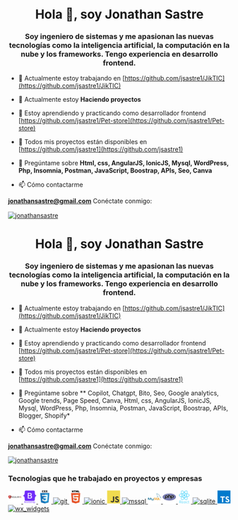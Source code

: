 <h1 align="center">Hola 👋, soy Jonathan Sastre</h1>
<h3 align="center">Soy ingeniero de sistemas y me apasionan las nuevas tecnologías como la inteligencia artificial, la computación en la nube y los frameworks. Tengo experiencia en desarrollo frontend.</h3>

- 🔭 Actualmente estoy trabajando en [https://github.com/jsastre1/JikTIC](https://github.com/jsastre1/JikTIC)

- 🌱 Actualmente estoy **Haciendo proyectos**

- 👯 Estoy aprendiendo y practicando como desarrollador frontend [https://github.com/jsastre1/Pet-store](https://github.com/jsastre1/Pet-store)

- 🤝 Todos mis proyectos están disponibles en [https://github.com/jsastre1](https://github.com/jsastre1)

- 💬 Pregúntame sobre **Html, css, AngularJS, IonicJS, Mysql, WordPress, Php, Insomnia, Postman, JavaScript, Boostrap, APIs, Seo, Canva**

- 📫 Cómo contactarme

**jonathansastre@gmail.com** Conéctate conmigo: <p>
<a href="https://linkedin.com/in/jonathansastre" target="blank">
<img align="center" src="https://raw.githubusercontent.com/rahuldkjain/github-profile-readme-generator/master/src/images/icons/Social/linked-in-alt.svg" alt="jonathansastre" height="30" width="40" /></a>
</p>

<h1 align="center">Hola 👋, soy Jonathan Sastre</h1>
<h3 align="center">Soy ingeniero de sistemas y me apasionan las nuevas tecnologías como la inteligencia artificial, la computación en la nube y los frameworks. Tengo experiencia en desarrollo frontend.</h3>

- 🔭 Actualmente estoy trabajando en [https://github.com/jsastre1/JikTIC](https://github.com/jsastre1/JikTIC)

- 🌱 Actualmente estoy **Haciendo proyectos**

- 👯 Estoy aprendiendo y practicando como desarrollador frontend [https://github.com/jsastre1/Pet-store](https://github.com/jsastre1/Pet-store)

- 🤝 Todos mis proyectos están disponibles en [https://github.com/jsastre1](https://github.com/jsastre1)

- 💬 Pregúntame sobre ** Copilot, Chatgpt, Bito, Seo, Google analytics, Google trends, Page Speed, Canva, Html, css, AngularJS, IonicJS, Mysql, WordPress, Php, Insomnia, Postman, JavaScript, Boostrap, APIs, Blogger, Shopify*

- 📫 Cómo contactarme

**jonathansastre@gmail.com** Conéctate conmigo: <p>
<a href="https://linkedin.com/in/jonathansastre" target="blank">
<img align="center" src="https://raw.githubusercontent.com/rahuldkjain/github-profile-readme-generator/master/src/images/icons/Social/linked-in-alt.svg" alt="jonathansastre" height="30" width="40" /></a>
</p>

<h3 align="left">Tecnologias que he trabajado en proyectos y empresas</h3>
<p align="left"> 
  <a href="https://angular.io" target="_blank" rel="noreferrer"> 
    <img src="https://raw.githubusercontent.com/devicons/devicon/master/icons/angularjs/angularjs-original-wordmark.svg" alt="angularjs" width="30" height="30"/> 
  </a> 
  <a href="https://getbootstrap.com" target="_blank" rel="noreferrer"> 
    <img src="https://raw.githubusercontent.com/devicons/devicon/master/icons/bootstrap/bootstrap-plain-wordmark.svg" alt="bootstrap" width="30" height="30"/> 
  </a> 
  <a href="https://www.w3schools.com/css/" target="_blank" rel="noreferrer"> 
    <img src="https://raw.githubusercontent.com/devicons/devicon/master/icons/css3/css3-original-wordmark.svg" alt="css3" width="30" height="30"/> 
  </a> 
  <a href="https://git-scm.com/" target="_blank" rel="noreferrer"> 
    <img src="https://www.vectorlogo.zone/logos/git-scm/git-scm-icon.svg" alt="git" width="30" height="30"/> 
  </a> 
  <a href="https://www.w3.org/html/" target="_blank" rel="noreferrer"> 
    <img src="https://raw.githubusercontent.com/devicons/devicon/master/icons/html5/html5-original-wordmark.svg" alt="html5" width="30" height="30"/> 
  </a> 
  <a href="https://ionicframework.com" target="_blank" rel="noreferrer"> 
    <img src="https://upload.wikimedia.org/wikipedia/commons/d/d1/Ionic_Logo.svg" alt="ionic" width="30" height="30"/> 
  </a> 
  <a href="https://developer.mozilla.org/en-US/docs/Web/JavaScript" target="_blank" rel="noreferrer"> 
    <img src="https://raw.githubusercontent.com/devicons/devicon/master/icons/javascript/javascript-original.svg" alt="javascript" width="30" height="30"/> 
  </a> 
  <a href="https://www.microsoft.com/en-us/sql-server" target="_blank" rel="noreferrer"> 
    <img src="https://www.svgrepo.com/show/303229/microsoft-sql-server-logo.svg" alt="mssql" width="30" height="30"/> 
  </a> 
  <a href="https://www.mysql.com/" target="_blank" rel="noreferrer"> 
    <img src="https://raw.githubusercontent.com/devicons/devicon/master/icons/mysql/mysql-original-wordmark.SVG" alt="mysql" width="30" height="30"/> 
  </a> 
  <a href="https://www.php.net" target="_blank" rel="noreferrer"> 
    <img src="https://raw.githubusercontent.com/devicons/devicon/master/icons/php/php-original.svg" alt="php" width="30" height="30"/> 
  </a> 
  <a href="https://reactjs.org/" target="_blank" rel="noreferrer"> 
    <img src="https://raw.githubusercontent.com/devicons/devicon/master/icons/react/react-original-wordmark.svg" alt="react" width="30" height="30"/> 
  </a> 
  <a href="https://www.sqlite.org/" target="_blank" rel="noreferrer"> 
    <img src="https://www.vectorlogo.zone/logos/sqlite/sqlite-icon.svg" alt="sqlite" width="30" height="30"/> 
  </a> 
  <a href="https://www.typescriptlang.org/" target="_blank" rel="noreferrer"> 
    <img src="https://raw.githubusercontent.com/devicons/devicon/master/icons/typescript/typescript-original.svg" alt="typescript" width="30" height="30"/> 
  </a> 
  <a href="https://www.wxwidgets.org/" target="_blank" rel="noreferrer"> 
    <img src="https://upload.wikimedia.org/wikipedia/commons/b/bb/WxWidgets.svg" alt="wx_widgets" width="30" height="30"/> 
  </a> 
</p>


